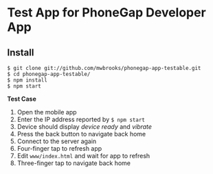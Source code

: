 # Test App for PhoneGap Developer App

## Install

    $ git clone git://github.com/mwbrooks/phonegap-app-testable.git
    $ cd phonegap-app-testable/
    $ npm install
    $ npm start

__Test Case__

1. Open the mobile app
1. Enter the IP address reported by `$ npm start`
1. Device should display _device ready_ and _vibrate_
1. Press the back button to navigate back home
1. Connect to the server again
1. Four-finger tap to refresh app
1. Edit `www/index.html` and wait for app to refresh
1. Three-finger tap to navigate back home
